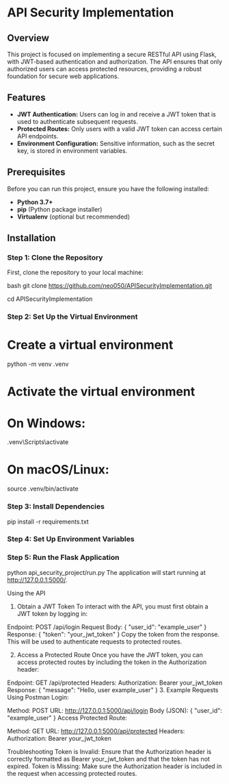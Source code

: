 # API Security Implementation
 
## Overview

This project is focused on implementing a secure RESTful API using Flask, with JWT-based authentication and authorization. The API ensures that only authorized users can access protected resources, providing a robust foundation for secure web applications.

## Features

- **JWT Authentication:** Users can log in and receive a JWT token that is used to authenticate subsequent requests.
- **Protected Routes:** Only users with a valid JWT token can access certain API endpoints.
- **Environment Configuration:** Sensitive information, such as the secret key, is stored in environment variables.

## Prerequisites

Before you can run this project, ensure you have the following installed:

- **Python 3.7+**
- **pip** (Python package installer)
- **Virtualenv** (optional but recommended)

## Installation

### Step 1: Clone the Repository

First, clone the repository to your local machine:

bash
git clone https://github.com/neo050/APISecurityImplementation.git 

cd APISecurityImplementation

### Step 2: Set Up the Virtual Environment
# Create a virtual environment
python -m venv .venv

# Activate the virtual environment
# On Windows:
.venv\Scripts\activate
# On macOS/Linux:
source .venv/bin/activate
### Step 3: Install Dependencies
pip install -r requirements.txt
### Step 4: Set Up Environment Variables
### Step 5: Run the Flask Application
python api_security_project/run.py
The application will start running at http://127.0.0.1:5000/.

Using the API
1. Obtain a JWT Token
To interact with the API, you must first obtain a JWT token by logging in:

Endpoint: POST /api/login
Request Body:
{
    "user_id": "example_user"
}
Response:
{
    "token": "your_jwt_token"
}
Copy the token from the response. This will be used to authenticate requests to protected routes.

2. Access a Protected Route
Once you have the JWT token, you can access protected routes by including the token in the Authorization header:

Endpoint: GET /api/protected
Headers:
Authorization: Bearer your_jwt_token
Response:
{
    "message": "Hello, user example_user"
}
3. Example Requests Using Postman
Login:

Method: POST
URL: http://127.0.0.1:5000/api/login
Body (JSON):
{
    "user_id": "example_user"
}
Access Protected Route:

Method: GET
URL: http://127.0.0.1:5000/api/protected
Headers:
Authorization: Bearer your_jwt_token

Troubleshooting
    Token is Invalid: Ensure that the Authorization header is correctly formatted as Bearer your_jwt_token and that the token has not expired.
    Token is Missing: Make sure the Authorization header is included in the request when accessing protected routes.